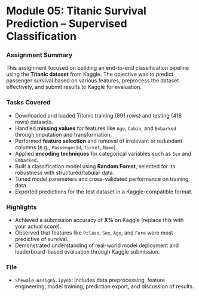 # Module 05: Titanic Survival Prediction – Supervised Classification

### Assignment Summary
This assignment focused on building an end-to-end classification pipeline using the **Titanic dataset** from Kaggle. The objective was to predict passenger survival based on various features, preprocess the dataset effectively, and submit results to Kaggle for evaluation.

### Tasks Covered
- Downloaded and loaded Titanic training (891 rows) and testing (418 rows) datasets.
- Handled **missing values** for features like `Age`, `Cabin`, and `Embarked` through imputation and transformation.
- Performed **feature selection** and removal of irrelevant or redundant columns (e.g., `PassengerId`, `Ticket`, `Name`).
- Applied **encoding techniques** for categorical variables such as `Sex` and `Embarked`.
- Built a classification model using **Random Forest**, selected for its robustness with structured/tabular data.
- Tuned model parameters and cross-validated performance on training data.
- Exported predictions for the test dataset in a Kaggle-compatible format.

### Highlights
- Achieved a submission accuracy of **X%** on Kaggle (replace this with your actual score).
- Observed that features like `Pclass`, `Sex`, `Age`, and `Fare` were most predictive of survival.
- Demonstrated understanding of real-world model deployment and leaderboard-based evaluation through Kaggle submission.

### File
- `Shewale-Assign5.ipynb`: Includes data preprocessing, feature engineering, model training, prediction export, and discussion of results.
